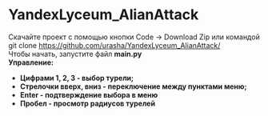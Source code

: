 # YandexLyceum_AlianAttack
Скачайте проект с помощью кнопки Code -> Download Zip или командой git clone https://github.com/urasha/YandexLyceum_AlianAttack/ <br>
Чтобы начать, запустите файл <b>main.py<b> <br>
<b>Управление:<b> <br>
  <ul>
    <li>
  Цифрами 1, 2, 3 - выбор турели; <br>
    </li>
    <li>
  Стрелочки вверх, вниз - переключение между пунктами меню;
    </li>
    <li>
  Enter - подтверждение выбора в меню
    </li>
    <li>
  Пробел - просмотр радиусов турелей
    </li>
  </ul>
